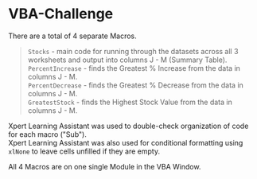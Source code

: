 # VBA-Challenge

There are a total of 4 separate Macros.  
>  `Stocks` - main code for running through the datasets across all 3 worksheets and output into columns J - M (Summary Table).  
>  `PercentIncrease` - finds the Greatest % Increase from the data in columns J - M.  
>  `PercentDecrease` - finds the Greatest % Decrease from the data in columns J - M.  
>  `GreatestStock` - finds the Highest Stock Value from the data in columns J - M.  
  
Xpert Learning Assistant was used to double-check organization of code for each macro ("Sub").  
Xpert Learning Assistant was also used for conditional formatting using `xlNone` to leave cells unfilled if they are empty.  

All 4 Macros are on one single Module in the VBA Window.
